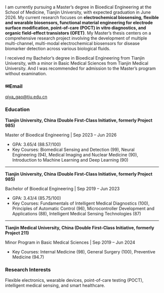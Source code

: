 
I am currently pursuing a Master’s degree in Bioedical Engineering at the School of Medicine, Tianjin University, with expected graduation in June 2026.  My current research focuses on **electrochemical biosensing, flexible and wearable biosensors, functional material engineering for electrode surface modification, point-of-care (POCT) in vitro diagnostics, and organic field-effect transistors (OFET)**. My Master’s thesis centers on a comprehensive research project involving the development of multiple multi-channel, multi-modal electrochemical biosensors for disease biomarker detection across various biological fluids. 

I received my Bachelor’s degree in Bioedical Engineering from Tianjin University, with a minor in Basic Medical Sciences from Tianjin Medical University. And I was recommended for admission to the Master’s program without examination.

### **✉Email**  
[qiya_gao@tju.edu.cn](mailto:qiya_gao@tju.edu.cn)


### **Education**  
**Tianjin University, China (Double First-Class Initiative, formerly Project 985)**

Master of Bioedical Engineering | Sep 2023 – Jun 2026
- GPA: 3.65/4 (88.57/100)
- Key Courses: Biomedical Sensing and Detection (99), Neural Engineering (94), Medical Imaging and Nuclear Medicine (90), Introduction to Machine Learning and Deep Learning (90)

---

**Tianjin University, China (Double First-Class Initiative, formerly Project 985)**

Bachelor of Bioedical Engineering | Sep 2019 – Jun 2023
- GPA: 3.43/4 (85.75/100)  
- Key Courses: Fundamentals of Intelligent Medical Diagnostics (100), Principles of Automatic Control (96), Microcontroller Development and Applications (88), Intelligent Medical Sensing Technologies (87)

---

**Tianjin Medical University, China (Double First-Class Initiative, formerly Project 211)**

Minor Program in Basic Medical Sciences | Sep 2019 – Jun 2024
- Key Courses: Internal Medicine (98), General Surgery (100), Preventive Medicine (94.7)

### **Research Interests**  
Flexible electronics, wearable devices, point-of-care testing (POCT), intelligent medical sensing, and smart healthcare.
